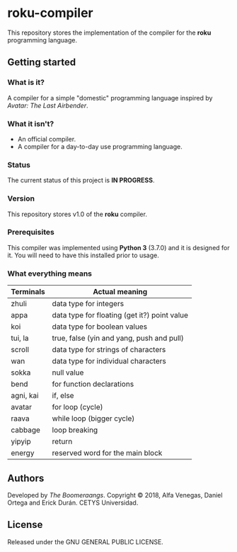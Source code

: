 # roku-compiler
This repository stores the implementation of the compiler for the __roku__ programming language.

## Getting started

### What is it?
A compiler for a simple "domestic" programming language inspired by _Avatar: The Last Airbender_.

### What it isn't?
* An official compiler.
* A compiler for a day-to-day use programming language.

### Status
The current status of this project is __IN PROGRESS__.

### Version
This repository stores v1.0 of the  __roku__ compiler.

### Prerequisites
This compiler was implemented using __Python 3__ (3.7.0) and it is designed for it. You will need to have this installed prior to usage.

### What everything means

__Terminals__ | __Actual meaning__
------------- | -------------
zhuli  		| data type for integers
appa    	| data type for floating (get it?) point value
koi			| data type for boolean values
tui, la 	| true, false (yin and yang, push and pull)
scroll  	| data type for strings of characters
wan			| data type for individual characters
sokka 		| null value
bend		| for function declarations
agni, kai 	| if, else
avatar 		| for loop (cycle)
raava		| while loop (bigger cycle)
cabbage		| loop breaking
yipyip		| return
energy		| reserved word for the main block


## Authors
Developed by _The Boomeraangs_. Copyright © 2018, Alfa Venegas, Daniel Ortega and Erick Durán. CETYS Universidad.

## License
Released under the GNU GENERAL PUBLIC LICENSE.
